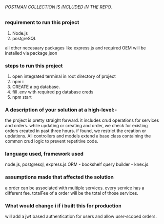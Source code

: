 
###### POSTMAN COLLECTION IS INCLUDED IN THE REPO. ######

### requirement to run this project
1. Node.js
2. postgreSQL

all other necesaary packages like express.js and required OEM will be installed via package.json

### steps to run this project
1. open integrated terminal in root directory of project
2. npm i
3. CREATE a pg database.
4. fill .env with required pg database creds
5. npm start

### A description of your solution at a high-level:-
the project is pretty straight forward. it includes crud operations for services and orders.
while updating or creating and order, we check for existing orders created in past three hours. if found, we restrict the creation or updations.
All controllers and models extend a base class containing the common crud logic to prevent repetitive code.

### language used, framework used
node.js, postgresql, express.js
ORM - bookshelf
query builder - knex.js

### assumptions made that affected the solution 
a order can be associated with multiple services. 
every service has a different fee.
totalFee of a order will be the total of those services.

### What would change i if i built this for production
will add a jwt based authentication for users and allow user-scoped orders.


